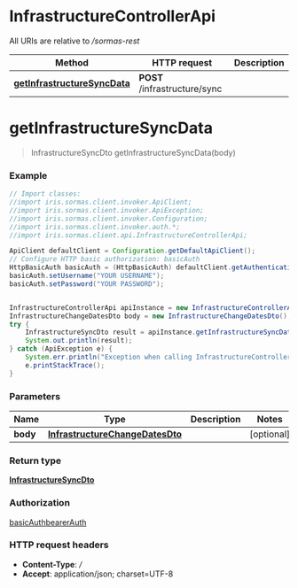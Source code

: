 # InfrastructureControllerApi

All URIs are relative to */sormas-rest*

Method | HTTP request | Description
------------- | ------------- | -------------
[**getInfrastructureSyncData**](InfrastructureControllerApi.md#getInfrastructureSyncData) | **POST** /infrastructure/sync | 

<a name="getInfrastructureSyncData"></a>
# **getInfrastructureSyncData**
> InfrastructureSyncDto getInfrastructureSyncData(body)



### Example
```java
// Import classes:
//import iris.sormas.client.invoker.ApiClient;
//import iris.sormas.client.invoker.ApiException;
//import iris.sormas.client.invoker.Configuration;
//import iris.sormas.client.invoker.auth.*;
//import iris.sormas.client.api.InfrastructureControllerApi;

ApiClient defaultClient = Configuration.getDefaultApiClient();
// Configure HTTP basic authorization: basicAuth
HttpBasicAuth basicAuth = (HttpBasicAuth) defaultClient.getAuthentication("basicAuth");
basicAuth.setUsername("YOUR USERNAME");
basicAuth.setPassword("YOUR PASSWORD");


InfrastructureControllerApi apiInstance = new InfrastructureControllerApi();
InfrastructureChangeDatesDto body = new InfrastructureChangeDatesDto(); // InfrastructureChangeDatesDto | 
try {
    InfrastructureSyncDto result = apiInstance.getInfrastructureSyncData(body);
    System.out.println(result);
} catch (ApiException e) {
    System.err.println("Exception when calling InfrastructureControllerApi#getInfrastructureSyncData");
    e.printStackTrace();
}
```

### Parameters

Name | Type | Description  | Notes
------------- | ------------- | ------------- | -------------
 **body** | [**InfrastructureChangeDatesDto**](InfrastructureChangeDatesDto.md)|  | [optional]

### Return type

[**InfrastructureSyncDto**](InfrastructureSyncDto.md)

### Authorization

[basicAuth](../README.md#basicAuth)[bearerAuth](../README.md#bearerAuth)

### HTTP request headers

 - **Content-Type**: */*
 - **Accept**: application/json; charset=UTF-8

